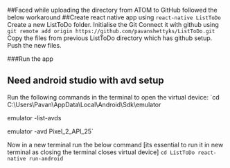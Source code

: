 ##Faced while uploading the directory from ATOM to GitHub followed the below workaround
##Create react native app using `react-native ListToDo`
Create a new ListToDo folder. Initialise the Git
Connect it with github using `git remote add origin https://github.com/pavanshettyks/ListToDo.git`
Copy the files from previous ListToDo directory which has github setup.
Push the new files.

###Run the app
## Need android studio with avd setup
Run the following commands in the terminal to open the virtual device:
`cd C:\Users\Pavan\AppData\Local\Android\Sdk\emulator

emulator -list-avds

emulator -avd Pixel_2_API_25`

Now in a new terminal run the below command [its essential to run it in new terminal as closing the terminal closes virtual device]
`cd ListToDo
react-native run-android`
